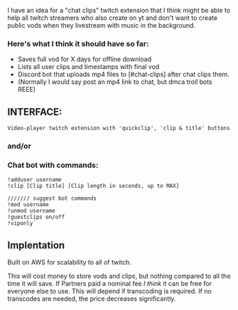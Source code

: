 I have an idea for a "chat clips" twitch extension that I think might be able to help 
all twitch streamers who also create on yt and don't want to create public vods when 
they livestream with music in the background.

### Here's what I think it should have so far:

* Saves full vod for X days for offline download
* Lists all user clips and timestamps with final vod
* Discord bot that uploads mp4 files to [#chat-clips] after chat clips them.
* (Normally I would say post an mp4 link to chat, but dmca troll bots REEE)

## INTERFACE:

    Video-player twitch extension with 'quickclip', 'clip & title' buttons

### and/or

### Chat bot with commands: 

    !adduser username
    !clip [Clip title] [Clip length in seconds, up to MAX]

    /////// suggest bot commands
    !mod username
    !unmod username
    !guestclips on/off
    !viponly`


## Implentation

Built on AWS for scalability to all of twitch.

This will cost money to store vods and clips, but nothing compared to all the time it will save.
If Partners paid a nominal fee *I think* it can be free for everyone else to use.  This will depend 
if transcoding is required.  If no transcodes are needed, the price decreases significantly.
